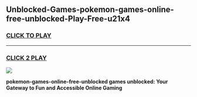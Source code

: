 
## Unblocked-Games-pokemon-games-online-free-unblocked-Play-Free-u21x4
<h3>
<a href="https://premium76.site?title=pokemon-games-online-free-unblocked&ref=18A1">CLICK TO PLAY</a></h3>
<hr>

<h3>
<a href="https://premium76.site?title=pokemon-games-online-free-unblocked&ref=18A1">CLICK 2 PLAY</a>
  
</h3>

<a href="https://premium76.site?title=pokemon-games-online-free-unblocked&ref=18A1"><img src="https://clearcache.store/games.png"></a>


**pokemon-games-online-free-unblocked games unblocked: Your Gateway to Fun and Accessible Online Gaming**
